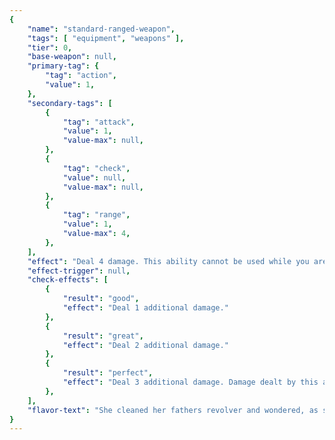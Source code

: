 ```yaml
---
{
	"name": "standard-ranged-weapon",
	"tags": [ "equipment", "weapons" ],
	"tier": 0,
	"base-weapon": null,
	"primary-tag": {
		"tag": "action",
		"value": 1,
	},
	"secondary-tags": [
		{
			"tag": "attack",
			"value": 1,
			"value-max": null,
		},
		{
			"tag": "check",
			"value": null,
			"value-max": null,
		},
		{
			"tag": "range",
			"value": 1,
			"value-max": 4,
		},
	],
	"effect": "Deal 4 damage. This ability cannot be used while you are engaged.",
	"effect-trigger": null,
	"check-effects": [
		{
			"result": "good",
			"effect": "Deal 1 additional damage."
		},
		{
			"result": "great",
			"effect": "Deal 2 additional damage."
		},
		{
			"result": "perfect",
			"effect": "Deal 3 additional damage. Damage dealt by this ability is piercing damage."
		},
	],
	"flavor-text": "She cleaned her fathers revolver and wondered, as she always did before a job, if this would be the last time.",
}
---
```

